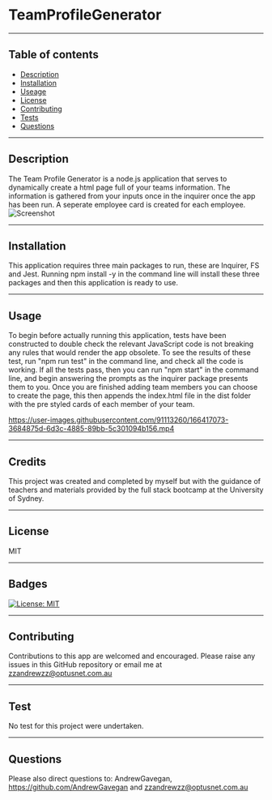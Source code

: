# TeamProfileGenerator

---
## Table of contents
* [Description](#Description)
* [Installation](Installation)
* [Useage](Usage)
* [License](License)
* [Contributing](Contributing)
* [Tests](Tests)
* [Questions](Questions)
---
## Description
The Team Profile Generator is a node.js application that serves to dynamically create a html page full of your teams information. The information is gathered from your inputs once in the inquirer once the app has been run. A seperate employee card is created for each employee.
![Screenshot](https://user-images.githubusercontent.com/91113260/166417141-6abc19da-b144-406f-925a-6f223f822252.PNG)

---
## Installation

This application requires three main packages to run, these are Inquirer, FS and Jest. Running npm install -y in the command line will install these three packages and then this application is ready to use.  

---
## Usage 

To begin before actually running this application, tests have been constructed to double check the relevant JavaScript code is not breaking any rules that would render the app obsolete. To see the results of these test, run "npm run test" in the command line, and check all the code is working. If all the tests pass, then you can run "npm start" in the command line, and begin answering the prompts as the inquirer package presents them to you. Once you are finished adding team members you can choose to create the page, this then appends the index.html file in the dist folder with the pre styled cards of each member of your team.


https://user-images.githubusercontent.com/91113260/166417073-3684875d-6d3c-4885-89bb-5c301094b156.mp4


---
## Credits 

This project was created and completed by myself but with the guidance of teachers and materials provided by the full stack bootcamp at the University of Sydney. 

---
## License

MIT 

---
## Badges


[![License: MIT](https://img.shields.io/badge/License-MIT-yellow.svg)](https://opensource.org/licenses/MIT)

---
## Contributing 

Contributions to this app are welcomed and encouraged. Please raise any issues in this GitHub repository or email me at  zzandrewzz@optusnet.com.au

---
## Test

No test for this project were undertaken.

---

## Questions

Please also direct questions to: AndrewGavegan, https://github.com/AndrewGavegan and zzandrewzz@optusnet.com.au
